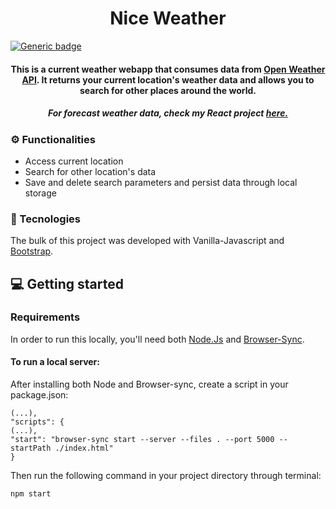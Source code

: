 <h1 align="center">
   Nice Weather 
</h1>

[![Generic badge](https://img.shields.io/badge/Status:-Concluded-<COLOR>.svg)](https://shields.io/)

<h4 align="center">This is a current weather webapp that consumes data from <a href="https://openweathermap.org/api">Open Weather API</a>. It returns your current location's weather data and allows you to search for other places around the world.</h4>
<h5 align="center">For forecast weather data, check my React project <a href="https://github.com/mateusasferreira/forecast-weather-app/">here.</a></h5>

### ⚙️ Functionalities
- Access current location 
- Search for other location's data
- Save and delete search parameters and persist data through local storage


### 🔧 Tecnologies
The bulk of this project was developed with Vanilla-Javascript and [Bootstrap](https://getbootstrap.com/).

## 💻 Getting started

### Requirements

In order to run this locally, you'll need both [Node.Js](https://nodejs.org/en/) and [Browser-Sync](https://browsersync.io/).


#### To run a local server: 
After installing both Node and Browser-sync, create a script in your package.json: 
```
(...),
"scripts": {
(...),
"start": "browser-sync start --server --files . --port 5000 --startPath ./index.html"
}
```
Then run the following command in your project directory through terminal: 
```
npm start
```
